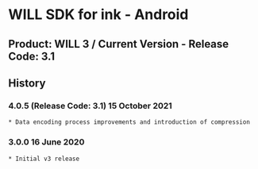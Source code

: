 # WILL SDK for ink - Android

## Product: WILL 3 / Current Version - Release Code: 3.1

## History

### 4.0.5  (Release Code: 3.1) 15 October 2021
    * Data encoding process improvements and introduction of compression 

### 3.0.0  16 June 2020
    * Initial v3 release

    
